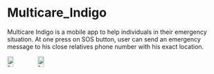 # Multicare_Indigo
Multicare Indigo is a mobile app to help individuals in their emergency situation. At one press on SOS button, user can send an emergency message to his close relatives phone number with his exact location.


<div style="display: flex; flex-direction: row;">
    <div style="display: inline-block;">
    <img src="https://github.com/amina2155/Multicare_Indigo/assets/98386611/79f8597b-4fef-46b0-883d-8d00c8fc0a8d" alt="Image 1" width="45%">
</div>
<div style="display: inline-block;">
    <img src="https://github.com/amina2155/Multicare_Indigo/assets/98386611/2a86d3d8-7018-4b45-8b55-1351d347d09c" alt="Image 2" width="45%">
</div>
</div>
    

